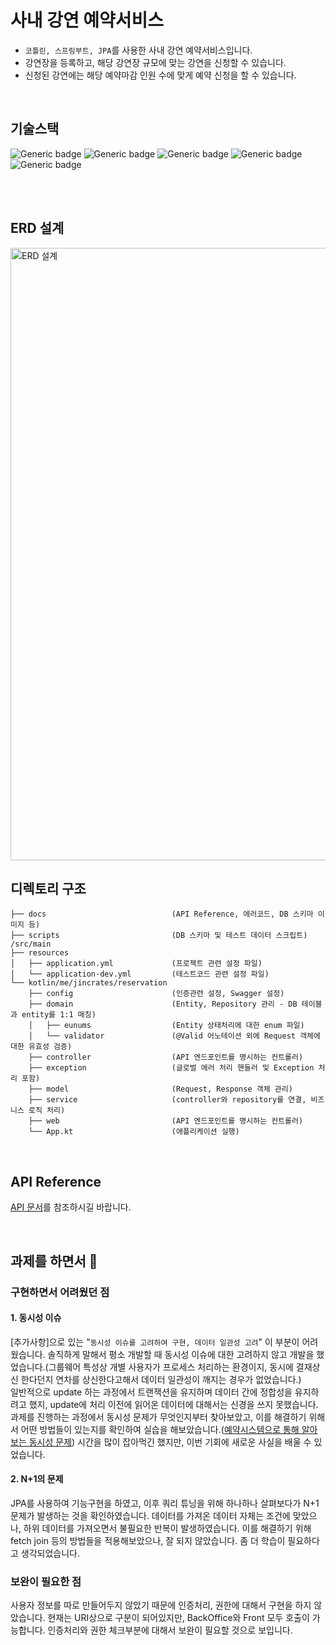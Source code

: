 # 사내 강연 예약서비스
- `코틀린, 스프링부트, JPA`를 사용한 사내 강연 예약서비스입니다.
- 강연장을 등록하고, 해당 강연장 규모에 맞는 강연을 신청할 수 있습니다.
- 신청된 강연에는 해당 예약마감 인원 수에 맞게 예약 신청을 할 수 있습니다.
<br/>

## 기술스택
![Generic badge](https://img.shields.io/badge/1.6.21-kotlin-7F52FF.svg)
![Generic badge](https://img.shields.io/badge/17-OpenJDK-537E99.svg)
![Generic badge](https://img.shields.io/badge/2.7.2-SpringBoot-6DB33F.svg)
![Generic badge](https://img.shields.io/badge/8.0-MySQL-01578B.svg)
![Generic badge](https://img.shields.io/badge/5.0-JUnit-DD524A.svg)

<br/><br/>

## ERD 설계
<img width="980" alt="ERD 설계" src="https://user-images.githubusercontent.com/53418946/184529238-712b27ab-5449-4533-aabd-2828475b2b49.png">
<br/>

## 디렉토리 구조
```
├── docs                            (API Reference, 에러코드, DB 스키마 이미지 등)
├── scripts                         (DB 스키마 및 테스트 데이터 스크립트)
/src/main
├── resources
│   ├── application.yml             (프로젝트 관련 설정 파일)
│   └── application-dev.yml         (테스트코드 관련 설정 파일)
└── kotlin/me/jincrates/reservation
    ├── config                      (인증관련 설정, Swagger 설정)
    ├── domain                      (Entity, Repository 관리 - DB 테이블과 entity를 1:1 매칭)
    │   ├── eunums                  (Entity 상태처리에 대한 enum 파일)
    │   └── validator               (@Valid 어노테이션 외에 Request 객체에 대한 유효성 검증)
    ├── controller                  (API 엔드포인트를 명시하는 컨트롤러)
    ├── exception                   (글로벌 에러 처리 핸들러 및 Exception 처리 포함)
    ├── model                       (Request, Response 객체 관리)
    ├── service                     (controller와 repository를 연결, 비즈니스 로직 처리)
    ├── web                         (API 엔드포인트를 명시하는 컨트롤러)
    └── App.kt                      (애플리케이션 실행)
``` 
<br/>

## API Reference
[API 문서](https://github.com/jincrates/lecture-reservation-service/blob/main/docs/apis.md)를 참조하시길 바랍니다. 

<br/>

## 과제를 하면서 🤔 

### 구현하면서 어려웠던 점
#### 1. 동시성 이슈
[추가사항]으로 있는 "`동시성 이슈를 고려하여 구현, 데이터 일관성 고려`" 이 부분이 어려웠습니다. 솔직하게 말해서 평소 개발할 때 동시성 이슈에 대한 고려하지 않고 개발을 했었습니다.(그룹웨어 특성상 개별 사용자가 프로세스 처리하는 환경이지, 동시에 결재상신 한다던지 연차를 상신한다고해서 데이터 일관성이 깨지는 경우가 없었습니다.)   
일반적으로 update 하는 과정에서 트랜잭션을 유지하며 데이터 간에 정합성을 유지하려고 했지, update에 처리 이전에 읽어온 데이터에 대해서는 신경을 쓰지 못했습니다.   
과제를 진행하는 과정에서 동시성 문제가 무엇인지부터 찾아보았고, 이를 해결하기 위해서 어떤 방법들이 있는지를 확인하여 실습을 해보았습니다.([예약시스템으로 통해 알아보는 동시성 문제](https://github.com/jincrates/kotlin-workspace/tree/main/concurrency-problems)) 시간을 많이 잡아먹긴 했지만, 이번 기회에 새로운 사실을 배울 수 있었습니다. 

#### 2. N+1의 문제
JPA를 사용하여 기능구현을 하였고, 이후 쿼리 튜닝을 위해 하나하나 살펴보다가 N+1 문제가 발생하는 것을 확인하였습니다. 데이터를 가져온 데이터 자체는 조건에 맞았으나, 하위 데이터를 가져오면서 불필요한 반복이 발생하였습니다. 이를 해결하기 위해 fetch join 등의 방법들을 적용해보았으나, 잘 되지 않았습니다. 좀 더 학습이 필요하다고 생각되었습니다. 

### 보완이 필요한 점
사용자 정보를 따로 만들어두지 않았기 때문에 인증처리, 권한에 대해서 구현을 하지 않았습니다. 현재는 URI상으로 구분이 되어있지만, BackOffice와 Front 모두 호출이 가능합니다. 인증처리와 권한 체크부분에 대해서 보완이 필요할 것으로 보입니다.   
